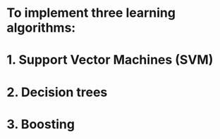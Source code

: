 # To implement three learning algorithms:
# 1. Support Vector Machines (SVM)
# 2. Decision trees
# 3. Boosting

